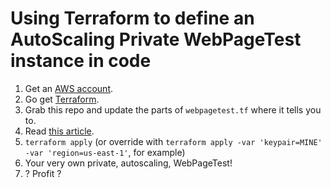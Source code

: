 # Using Terraform to define an AutoScaling Private WebPageTest instance in code

1. Get an [AWS account](https://aws.amazon.com/).
2. Go get [Terraform](https://www.terraform.io/downloads.html).
3. Grab this repo and update the parts of `webpagetest.tf` where it tells you to.
4. Read [this article](https://www.robinosborne.co.uk/2019/06/03/a-step-by-step-guide-to-using-terraform-to-define-an-autoscaling-private-webpagetest-instance-in-code/).
5. `terraform apply` (or override with `terraform apply -var 'keypair=MINE' -var 'region=us-east-1'`, for example)
6. Your very own private, autoscaling, WebPageTest!
7. ? Profit ?